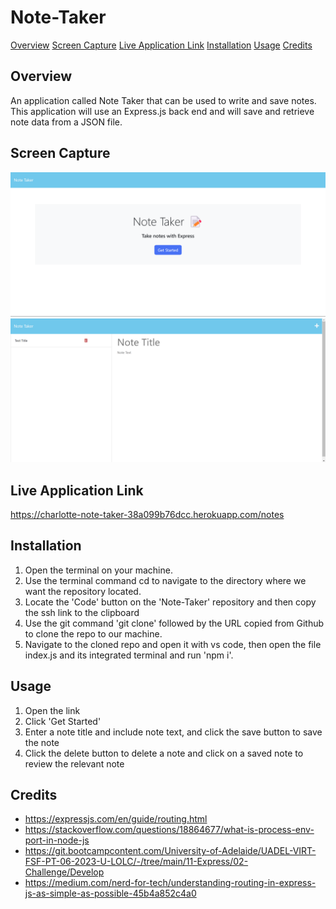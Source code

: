 # Note-Taker

[Overview](#Overview)
[Screen Capture](#Screen-Capture)
[Live Application Link](#Live-Application-Link)
[Installation](#Installation)
[Usage](#Usage)
[Credits](#Credits)

## Overview
An application called Note Taker that can be used to write and save notes. This application will use an Express.js back end and will save and retrieve note data from a JSON file.

## Screen Capture
![alt text](./public/assets/images/Screenshot%20(545).png)
![alt text](./public/assets/images/Screenshot%20(546).png)

## Live Application Link
https://charlotte-note-taker-38a099b76dcc.herokuapp.com/notes

## Installation
1. Open the terminal on your machine.
2. Use the terminal command cd to navigate to the directory where we want the repository located.
3. Locate the 'Code' button on the 'Note-Taker' repository and then copy the ssh link to the clipboard
4. Use the git command 'git clone' followed by the URL copied from Github to clone the repo to our machine.
5. Navigate to the cloned repo and open it with vs code, then open the file index.js and its integrated terminal and run 'npm i'.

## Usage
1. Open the link
2. Click 'Get Started'
3. Enter a note title and include note text, and click the save button to save the note
4. Click the delete button to delete a note and click on a saved note to review the relevant note

## Credits
* https://expressjs.com/en/guide/routing.html
* https://stackoverflow.com/questions/18864677/what-is-process-env-port-in-node-js
* https://git.bootcampcontent.com/University-of-Adelaide/UADEL-VIRT-FSF-PT-06-2023-U-LOLC/-/tree/main/11-Express/02-Challenge/Develop
* https://medium.com/nerd-for-tech/understanding-routing-in-express-js-as-simple-as-possible-45b4a852c4a0
